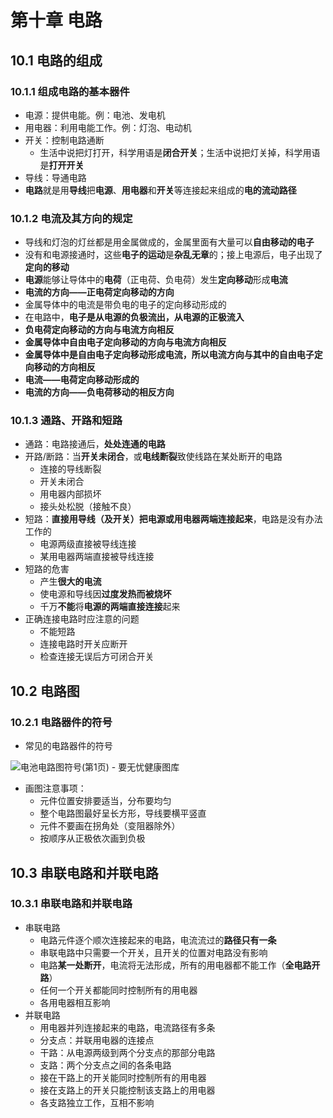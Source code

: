 # 第十章 电路


## **10.1 电路的组成**

### **10.1.1 组成电路的基本器件**

* 电源：提供电能。例：电池、发电机
* 用电器：利用电能工作。例：灯泡、电动机
* 开关：控制电路通断
    * 生活中说把灯打开，科学用语是**闭合开关**；生活中说把灯关掉，科学用语是**打开开关**
* 导线：导通电路
* **电路**就是用**导线**把**电源**、**用电器**和**开关**等连接起来组成的**电的流动路径**


### **10.1.2 电流及其方向的规定**

* 导线和灯泡的灯丝都是用金属做成的，金属里面有大量可以**自由移动的电子**
* 没有和电源接通时，这些**电子的运动**是**杂乱无章**的；接上电源后，电子出现了**定向的移动**
* **电源**能够让导体中的**电荷**（正电荷、负电荷）发生**定向移动**形成**电流**
* **电流的方向——正电荷定向移动的方向**
* 金属导体中的电流是带负电的电子的定向移动形成的
* 在电路中，**电子是从电源的负极流出，从电源的正极流入**
* **负电荷定向移动的方向与电流方向相反**
* **金属导体中自由电子定向移动的方向与电流方向相反**
* **金属导体中是自由电子定向移动形成电流，所以电流方向与其中的自由电子定向移动的方向相反**
* **电流——电荷定向移动形成的**
* **电流的方向——负电荷移动的相反方向**

### **10.1.3 通路、开路和短路**

* 通路：电路接通后，**处处连通的电路**
* 开路/断路：当**开关未闭合**，或**电线断裂**致使线路在某处断开的电路
    * 连接的导线断裂
    * 开关未闭合
    * 用电器内部损坏
    * 接头处松脱（接触不良）
* 短路：**直接用导线（及开关）把电源或用电器两端连接起来**，电路是没有办法工作的
    * 电源两级直接被导线连接
    * 某用电器两端直接被导线连接
* 短路的危害
    * 产生**很大的电流**
    * 使电源和导线因**过度发热而被烧坏**
    * 千万**不能**将**电源的两端直接连接**起来
* 正确连接电路时应注意的问题
    * 不能短路
    * 连接电路时开关应断开
    * 检查连接无误后方可闭合开关


## **10.2 电路图**

### **10.2.1 电路器件的符号**

* 常见的电路器件的符号

![电池电路图符号(第1页) - 要无忧健康图库](https://lh3.googleusercontent.com/K6msPIenbX8HUQA2CyFnjeUFuce8sEL3zhN2F-3Meqo_YNKlEn1PxKyafEwlX5pwzkHT6SoCKh66-WjCc9-tluMkNA_ZKEmADRVfsN71MK9Fl_D5Y_kpCbatxKNIrEkC_b3Z8AKrnF0rIyCoEmt3UTb4A2a6j_2xtZvDOmYxVSSEJaNDTNigU5KN)


* 画图注意事项：
    * 元件位置安排要适当，分布要均匀
    * 整个电路图最好呈长方形，导线要横平竖直
    * 元件不要画在拐角处（变阻器除外）
    * 按顺序从正极依次画到负极


## **10.3 串联电路和并联电路**

### **10.3.1 串联电路和并联电路**

* 串联电路
    * 电路元件逐个顺次连接起来的电路，电流流过的**路径只有一条**
    * 串联电路中只需要一个开关，且开关的位置对电路没有影响
    * 电路**某一处断开**，电流将无法形成，所有的用电器都不能工作（**全电路开路**）
    * 任何一个开关都能同时控制所有的用电器
    * 各用电器相互影响
* 并联电路
    * 用电器并列连接起来的电路，电流路径有多条
    * 分支点：并联用电器的连接点
    * 干路：从电源两级到两个分支点的那部分电路
    * 支路：两个分支点之间的各条电路
    * 接在干路上的开关能同时控制所有的用电器
    * 接在支路上的开关只能控制该支路上的用电器
    * 各支路独立工作，互相不影响
